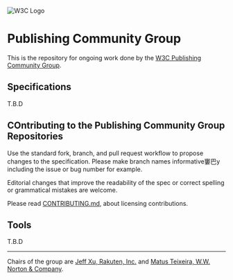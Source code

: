 ![W3C Logo](https://www.w3.org/Icons/w3c_home)

# Publishing Community Group

This is the repository for ongoing work done by the [W3C Publishing Community Group](https://www.w3.org/community/publishingcg/).

## Specifications

T.B.D

## COntributing to the Publishing Community Group Repositories

Use the standard fork, branch, and pull request workflow to propose changes to the specification. Please make branch names informative窶巴y including the issue or bug number for example.

Editorial changes that improve the readability of the spec or correct spelling or grammatical mistakes are welcome.

Please read [CONTRIBUTING.md](CONTRIBUTING.md), about licensing contributions.

## Tools

T.B.D


---

Chairs of the group are [Jeff Xu, Rakuten, Inc.](mailto:zheng.xu@rakuten.com) and [Matus Teixeira, W.W. Norton & Company](mailto:mteixeira@wwnorton.com).
